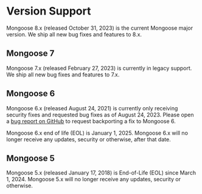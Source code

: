 # Version Support

Mongoose 8.x (released October 31, 2023) is the current Mongoose major version.
We ship all new bug fixes and features to 8.x.

## Mongoose 7

Mongoose 7.x (released February 27, 2023) is currently in legacy support.
We ship all new bug fixes and features to 7.x.

## Mongoose 6

Mongoose 6.x (released August 24, 2021) is currently only receiving security fixes and requested bug fixes as of August 24, 2023.
Please open a [bug report on GitHub](https://github.com/Automattic/mongoose/issues/new?assignees=&labels=&template=bug.yml) to request backporting a fix to Mongoose 6.

Mongoose 6.x end of life (EOL) is January 1, 2025.
Mongoose 6.x will no longer receive any updates, security or otherwise, after that date.

## Mongoose 5

Mongoose 5.x (released January 17, 2018) is End-of-Life (EOL) since March 1, 2024. Mongoose 5.x will no longer receive any updates, security or otherwise.
